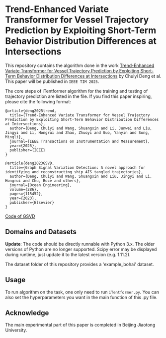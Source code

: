 # Trend-Enhanced Variate Transformer for Vessel Trajectory Prediction by Exploiting Short-Term Behavior Distribution Differences at Intersections

This repository contains the algorithm done in the
work [Trend-Enhanced Variate Transformer for Vessel Trajectory Prediction by Exploiting Short-Term Behavior Distribution Differences at Intersections](https://github.com/dengfa02/iTentformer)
by Chuiyi Deng et al. This paper will be published in `IEEE TIM 2025`.

The core steps of iTentformer algorithm for the training and testing of trajectory prediction are listed in the
file. If you find this paper inspiring, please cite the following format:
```
@article{deng2025trend,
  title={Trend-Enhanced Variate Transformer for Vessel Trajectory Prediction by Exploiting Short-Term Behavior Distribution Differences at Intersections},
  author={Deng, Chuiyi and Wang, Shuangxin and Li, Junwei and Liu, Jingyi and Li, Hongrui and Zhao, Zhuoyi and Guo, Yanyin and Song, Mingli},
  journal={IEEE Transactions on Instrumentation and Measurement},
  year={2025},
  publisher={IEEE}
}

@article{deng2023GSVD,
  title={Graph Signal Variation Detection: A novel approach for identifying and reconstructing ship AIS tangled trajectories},
  author={Deng, Chuiyi and Wang, Shuangxin and Liu, Jingyi and Li, Hongrui and Chu, Boce and others},
  journal={Ocean Engineering},
  volume={286},
  pages={115452},
  year={2023},
  publisher={Elsevier}
}
```
[Code of GSVD](https://github.com/dengfa02/Graph-Signal-Variation-Detection-GSVD)

## Domains and Datasets

**Update**: The code should be directly runnable with Python 3.x. The older versions of Python are no longer supported.
Scipy error may be displayed during runtime, just update it to the latest version (e.g. 1.11.2).

The dataset folder of this repository provides a 'example_bohai' dataset.

## Usage

To run algorithm on the task, one only need to run `iTentformer.py`. You can also set the hyperparameters you want in
the main function of this .py file. 

## Acknowledge

The main experimental part of this paper is completed in Beijing Jiaotong University.

